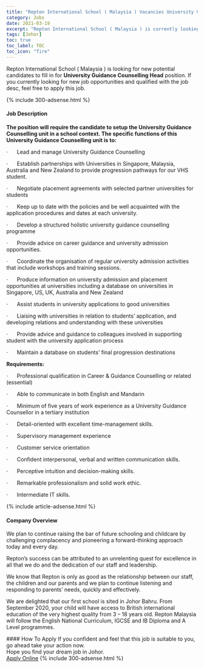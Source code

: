```yaml
---
title: "Repton International School ( Malaysia ) Vacancies University Guidance Counselling Head" 
category: Jobs 
date: 2021-03-19 
excerpt: "Repton International School ( Malaysia ) is currently looking for suitable person to fill in the University Guidance Counselling Head which based in Johor" 
tags: [Johor] 
toc: true 
toc_label: TOC 
toc_icon: "fire" 
--- 
```


<p>Repton International School ( Malaysia ) is looking for new potential candidates to fill in for <b>University Guidance Counselling Head</b> position. If you currently looking for new job opportunities and qualified with the job desc, feel free to apply this job.
</p>{% include 300-adsense.html %} 
<div><div><h4>Job Description</h4></div><div><div><span><div><p><strong>The position will require the candidate to setup the University Guidance Counselling unit in a school context. The specific functions of this University Guidance Counselling unit is to:</strong></p><p>&#183;&#160;&#160;&#160;&#160;&#160;&#160;Lead and manage University Guidance Counselling</p><p>&#183;&#160;&#160;&#160;&#160;&#160;&#160;Establish partnerships with Universities in Singapore, Malaysia, Australia and New Zealand to provide progression pathways for our VHS student.</p><p>&#183;&#160;&#160;&#160;&#160;&#160;&#160;Negotiate placement agreements with selected partner universities for students</p><p>&#183;&#160;&#160;&#160;&#160;&#160;&#160;Keep up to date with the policies and be well acquainted with the application procedures and dates at each university.</p><p>&#183;&#160;&#160;&#160;&#160;&#160;&#160;Develop a structured holistic university guidance counselling programme</p><p>&#183;&#160;&#160;&#160;&#160;&#160;&#160;Provide advice on career guidance and university admission opportunities.</p><p>&#183;&#160;&#160;&#160;&#160;&#160;&#160;Coordinate the organisation of regular university admission activities that include workshops and training sessions.</p><p>&#183;&#160;&#160;&#160;&#160;&#160;&#160;Produce information on university admission and placement opportunities at universities including a database on universities in Singapore, US, UK, Australia and New Zealand</p><p>&#183;&#160;&#160;&#160;&#160;&#160;&#160;Assist students in university applications to good universities</p><p>&#183;&#160;&#160;&#160;&#160;&#160;&#160;Liaising with universities in relation to students&#8217; application, and developing relations and understanding with these universities</p><p>&#183;&#160;&#160;&#160;&#160;&#160;&#160;Provide advice and guidance to colleagues involved in supporting student with the university application process</p><p>&#183;&#160;&#160;&#160;&#160;&#160;&#160;Maintain a database on students&#8217; final progression destinations&#160;</p><p><strong>Requirements:</strong></p><p>&#183;&#160;&#160;&#160;&#160;&#160;&#160;Professional qualification in Career &amp; Guidance Counselling or related (essential)</p><p>&#183;&#160;&#160;&#160;&#160;&#160;&#160;Able to communicate in both English and Mandarin</p><p>&#183;&#160;&#160;&#160;&#160;&#160;&#160;Minimum of five years of work experience as a University Guidance Counsellor in a tertiary institution</p><p>&#183;&#160;&#160;&#160;&#160;&#160;&#160;Detail-oriented with excellent time-management skills.</p><p>&#183;&#160;&#160;&#160;&#160;&#160;&#160;Supervisory management experience</p><p>&#183;&#160;&#160;&#160;&#160;&#160;&#160;Customer service orientation</p><p>&#183;&#160;&#160;&#160;&#160;&#160;&#160;Confident interpersonal, verbal and written communication skills.</p><p>&#183;&#160;&#160;&#160;&#160;&#160;&#160;Perceptive intuition and decision-making skills.</p><p>&#183;&#160;&#160;&#160;&#160;&#160;&#160;Remarkable professionalism and solid work ethic.</p><p>&#183;&#160;&#160;&#160;&#160;&#160;&#160;Intermediate IT skills.</p></div></span></div></div></div> 
{% include article-adsense.html %} 
<div><div><h4>Company Overview</h4></div><div><div><span><div><p>We plan to continue raising the bar of future schooling and childcare by challenging complacency and pioneering a forward-thinking approach today and every day.</p><p>Repton&#8217;s success can be attributed to an unrelenting quest for excellence in all that we do and the dedication of our staff and leadership.</p><p>We know that Repton is only as good as the relationship between our staff, the children and our parents and we plan to continue listening and responding to parents&#8217; needs, quickly and effectively.</p><p>We are delighted that our first school is sited in Johor Bahru. From September 2020, your child will have access to British international education of the very highest quality from 3 &#8211; 18 years old. Repton Malaysia will follow the English National Curriculum, IGCSE and IB Diploma and A Level programmes.</p></div></span></div></div></div> 
#### How To Apply 
If you confident and feel that this job is suitable to you, go ahead take your action now. <br/> 
Hope you find your dream job in Johor. <br/> 
<a href="https://www.jobstreet.com.my/en/job/university-guidance-counselling-head-4511667?jobId=jobstreet-my-job-4511667&" class="btn btn--info" target="_blank" rel="nofollow noopenner">Apply Online</a> 
{% include 300-adsense.html %} 